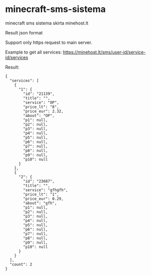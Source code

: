 # minecraft-sms-sistema
minecraft sms sistema skirta minehost.lt

Result json format

Support only https request to main server.

Example to get all services:
https://minehost.lt/sms/user-id/service-id/services

Result:

```
{
  "services": [
    {
      "1": {
        "id": "21139",
        "title": "",
        "service": "OP",
        "price_lt": "8",
        "price_eur": 2.32,
        "about": "OP",
        "p1": null,
        "p2": null,
        "p3": null,
        "p4": null,
        "p5": null,
        "p6": null,
        "p7": null,
        "p8": null,
        "p9": null,
        "p10": null
      }
    },
    {
      "2": {
        "id": "23687",
        "title": "",
        "service": "gfhgfh",
        "price_lt": "1",
        "price_eur": 0.29,
        "about": "gfh",
        "p1": null,
        "p2": null,
        "p3": null,
        "p4": null,
        "p5": null,
        "p6": null,
        "p7": null,
        "p8": null,
        "p9": null,
        "p10": null
      }
    }
  ],
  "count": 2
}
```
